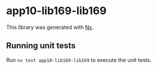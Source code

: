 # app10-lib169-lib169

This library was generated with [Nx](https://nx.dev).

## Running unit tests

Run `nx test app10-lib169-lib169` to execute the unit tests.
